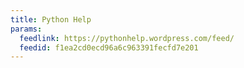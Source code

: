 ```yaml
---
title: Python Help
params:
  feedlink: https://pythonhelp.wordpress.com/feed/
  feedid: f1ea2cd0ecd96a6c963391fecfd7e201
---
```

